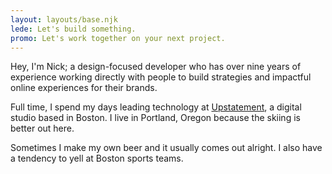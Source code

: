 ```yaml
---
layout: layouts/base.njk
lede: Let's build something.
promo: Let's work together on your next project.
---
```


Hey, I'm Nick; a design-focused developer who has over nine years of experience working directly with people to build strategies and impactful online experiences for their&nbsp;brands.

Full time, I spend my days leading technology at <a href="https://upstatement.com" target="_blank" rel="noopener noreferrer">Upstatement</a>, a digital studio based in Boston. I live in Portland, Oregon because the skiing is better out&nbsp;here.

Sometimes I make my own beer and it usually comes out alright. I also have a tendency to yell at Boston sports&nbsp;teams.
